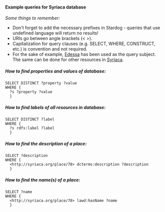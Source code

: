 #### Example queries for Syriaca database

_Some things to remember:_
* Don't forget to add the necessary prefixes in Stardog - queries that use undefined language will return no results!
* URIs go between angle brackets (< >).
* Capitalization for query clauses (e.g. SELECT, WHERE, CONSTRUCT, etc.) is convention and not required.
* For the sake of example, [Edessa](http://syriaca.org/place/78/html) has been used as the query subject. The same can be done for other resources in [Syriaca](syriaca.org).

##### How to find properties and values of database:

```
SELECT DISTINCT ?property ?value
WHERE {
  ?s ?property ?value
  }
```


##### How to find labels of all resources in database:

```
SELECT DISTINCT ?label
WHERE {
  ?s rdfs:label ?label
  }
```

##### How to find the description of a place:

```
SELECT ?description
WHERE {
  <http://syriaca.org/place/78> dcterms:description ?description
  }
```

##### How to find the name(s) of a place:

```
SELECT ?name
WHERE {
  <http://syriaca.org/place/78> lawd:hasName ?name
  }
```

